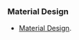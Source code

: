### Material Design
* [Material Design](http://www.google.com/design/spec/material-design/introduction.html).

